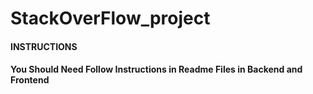 # StackOverFlow_project

#### INSTRUCTIONS

####  You Should Need Follow Instructions in Readme Files in Backend and Frontend


